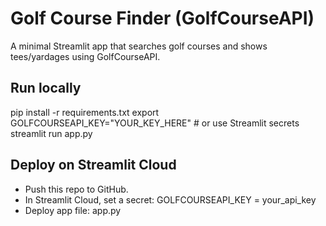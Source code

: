 # Golf Course Finder (GolfCourseAPI)
A minimal Streamlit app that searches golf courses and shows tees/yardages using GolfCourseAPI.

## Run locally
pip install -r requirements.txt
export GOLFCOURSEAPI_KEY="YOUR_KEY_HERE"  # or use Streamlit secrets
streamlit run app.py

## Deploy on Streamlit Cloud
- Push this repo to GitHub.
- In Streamlit Cloud, set a secret:
  GOLFCOURSEAPI_KEY = your_api_key
- Deploy app file: app.py
